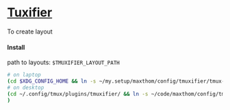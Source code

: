 # [Tuxifier](https://github.com/jimeh/tmuxifier)

To create layout

#### Install

path to layouts: `$TMUXIFIER_LAYOUT_PATH`

```sh
# on laptop
(cd $XDG_CONFIG_HOME && ln -s ~/my.setup/maxthom/config/tmuxifier/tmux-layouts/ tmux-layouts)
# on desktop
(cd ~/.config/tmux/plugins/tmuxifier/ && ln -s ~/code/maxthom/config/tmuxifier/tmux-layouts/ layouts
)
```

